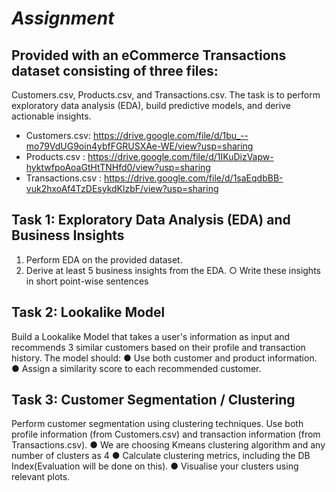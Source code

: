 # _Assignment_
## Provided with an eCommerce Transactions dataset consisting of three files:
Customers.csv, Products.csv, and Transactions.csv. The task is to perform
exploratory data analysis (EDA), build predictive models, and derive actionable insights. 

* Customers.csv: https://drive.google.com/file/d/1bu_--mo79VdUG9oin4ybfFGRUSXAe-WE/view?usp=sharing
* Products.csv : https://drive.google.com/file/d/1IKuDizVapw-hyktwfpoAoaGtHtTNHfd0/view?usp=sharing
* Transactions.csv : https://drive.google.com/file/d/1saEqdbBB-vuk2hxoAf4TzDEsykdKlzbF/view?usp=sharing

## Task 1: Exploratory Data Analysis (EDA) and Business Insights
1. Perform EDA on the provided dataset.
2. Derive at least 5 business insights from the EDA.
○ Write these insights in short point-wise sentences

## Task 2: Lookalike Model
Build a Lookalike Model that takes a user's information as input and recommends 3 similar
customers based on their profile and transaction history. The model should:
● Use both customer and product information.
● Assign a similarity score to each recommended customer.

## Task 3: Customer Segmentation / Clustering
Perform customer segmentation using clustering techniques. Use both profile information
(from Customers.csv) and transaction information (from Transactions.csv).
● We are choosing Kmeans clustering algorithm and any number of clusters as 4
● Calculate clustering metrics, including the DB Index(Evaluation will be done on this).
● Visualise your clusters using relevant plots.
